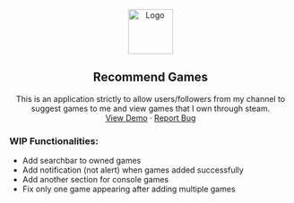 <div align="center">
  <a href="https://github.com/pixelRena/rt-fitness">
    <img src="https://cdn.icon-icons.com/icons2/2992/PNG/512/twitch_logo_icon_187308.png" alt="Logo" width="80">
  </a>

<h2 align="center">Recommend Games</h2>
  <p align="center">
    This is an application strictly to allow users/followers from my channel to suggest games to me and view games that I own through steam.
    <br />
    <a href="https://serenuy-games.herokuapp.com/">View Demo</a>
    ·
    <a href="https://github.com/pixelRena/games-recommendations/issues">Report Bug</a>
  </p>
  
</div>

### WIP Functionalities:
- Add searchbar to owned games
- Add notification (not alert) when games added successfully
- Add another section for console games
- Fix only one game appearing after adding multiple games
